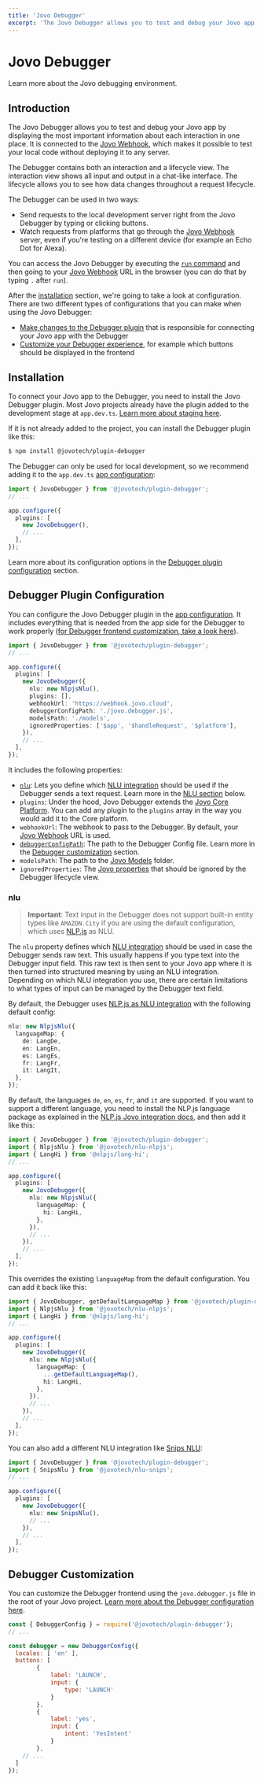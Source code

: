 ```yaml
---
title: 'Jovo Debugger'
excerpt: 'The Jovo Debugger allows you to test and debug your Jovo app by displaying the most important information about each interaction in one place.'
---
```


# Jovo Debugger

Learn more about the Jovo debugging environment.

## Introduction

The Jovo Debugger allows you to test and debug your Jovo app by displaying the most important information about each interaction in one place. It is connected to the [Jovo Webhook](https://www.jovo.tech/docs/webhook), which makes it possible to test your local code without deploying it to any server.

The Debugger contains both an interaction and a lifecycle view. The interaction view shows all input and output in a chat-like interface. The lifecycle allows you to see how data changes throughout a request lifecycle.

The Debugger can be used in two ways:

- Send requests to the local development server right from the Jovo Debugger by typing or clicking buttons.
- Watch requests from platforms that go through the [Jovo Webhook](https://www.jovo.tech/docs/webhook) server, even if you're testing on a different device (for example an Echo Dot for Alexa).

You can access the Jovo Debugger by executing the [`run` command](https://www.jovo.tech/docs/run-command) and then going to your [Jovo Webhook](https://www.jovo.tech/docs/webhook) URL in the browser (you can do that by typing `.` after `run`).

After the [installation](#installation) section, we're going to take a look at configuration. There are two different types of configurations that you can make when using the Jovo Debugger:

- [Make changes to the Debugger plugin](#debugger-plugin-configuration) that is responsible for connecting your Jovo app with the Debugger
- [Customize your Debugger experience](#debugger-customization), for example which buttons should be displayed in the frontend

## Installation

To connect your Jovo app to the Debugger, you need to install the Jovo Debugger plugin. Most Jovo projects already have the plugin added to the development stage at `app.dev.ts`. [Learn more about staging here](https://www.jovo.tech/docs/staging).

If it is not already added to the project, you can install the Debugger plugin like this:

```sh
$ npm install @jovotech/plugin-debugger
```

The Debugger can only be used for local development, so we recommend adding it to the `app.dev.ts` [app configuration](https://www.jovo.tech/docs/app-config):

```typescript
import { JovoDebugger } from '@jovotech/plugin-debugger';
// ...

app.configure({
  plugins: [
    new JovoDebugger(),
    // ...
  ],
});
```

Learn more about its configuration options in the [Debugger plugin configuration](#debugger-plugin-configuration) section.

## Debugger Plugin Configuration

You can configure the Jovo Debugger plugin in the [app configuration](https://www.jovo.tech/docs/app-config). It includes everything that is needed from the app side for the Debugger to work properly ([for Debugger frontend customization, take a look here](#debugger-customization)).

```typescript
import { JovoDebugger } from '@jovotech/plugin-debugger';
// ...

app.configure({
  plugins: [
    new JovoDebugger({
      nlu: new NlpjsNlu(),
      plugins: [],
      webhookUrl: 'https://webhook.jovo.cloud',
      debuggerConfigPath: './jovo.debugger.js',
      modelsPath: './models',
      ignoredProperties: ['$app', '$handleRequest', '$platform'],
    }),
    // ...
  ],
});
```

It includes the following properties:

- [`nlu`](#nlu): Lets you define which [NLU integration](https://www.jovo.tech/docs/nlu) should be used if the Debugger sends a text request. Learn more in the [NLU section](#nlu) below.
- `plugins`: Under the hood, Jovo Debugger extends the [Jovo Core Platform](https://www.jovo.tech/marketplace/platform-core). You can add any plugin to the `plugins` array in the way you would add it to the Core platform.
- `webhookUrl`: The webhook to pass to the Debugger. By default, your [Jovo Webhook](https://www.jovo.tech/docs/webhook) URL is used.
- [`debuggerConfigPath`](#debugger-customization): The path to the Debugger Config file. Learn more in the [Debugger customization](#debugger-customization) section.
- `modelsPath`: The path to the [Jovo Models](https://www.jovo.tech/docs/models) folder.
- `ignoredProperties`: The [Jovo properties](https://www.jovo.tech/docs/jovo-properties) that should be ignored by the Debugger lifecycle view.

### nlu

> **Important**: Text input in the Debugger does not support built-in entity types like `AMAZON.City` if you are using the default configuration, which uses [NLP.js](https://www.jovo.tech/marketplace/nlu-nlpjs) as NLU.

The `nlu` property defines which [NLU integration](https://www.jovo.tech/docs/nlu) should be used in case the Debugger sends raw text. This usually happens if you type text into the Debugger input field. This raw text is then sent to your Jovo app where it is then turned into structured meaning by using an NLU integration. Depending on which NLU integration you use, there are certain limitations to what types of input can be managed by the Debugger text field.

By default, the Debugger uses [NLP.js as NLU integration](https://www.jovo.tech/marketplace/nlu-nlpjs) with the following default config:

```typescript
nlu: new NlpjsNlu({
  languageMap: {
    de: LangDe,
    en: LangEn,
    es: LangEs,
    fr: LangFr,
    it: LangIt,
  },
});
```

By default, the languages `de`, `en`, `es`, `fr`, and `it` are supported. If you want to support a different language, you need to install the NLP.js language package as explained in the [NLP.js Jovo integration docs](https://www.jovo.tech/marketplace/nlu-nlpjs#language-configuration), and then add it like this:

```typescript
import { JovoDebugger } from '@jovotech/plugin-debugger';
import { NlpjsNlu } from '@jovotech/nlu-nlpjs';
import { LangHi } from '@nlpjs/lang-hi';
// ...

app.configure({
  plugins: [
    new JovoDebugger({
      nlu: new NlpjsNlu({
        languageMap: {
          hi: LangHi,
        },
      }),
      // ...
    }),
    // ...
  ],
});
```

This overrides the existing `languageMap` from the default configuration. You can add it back like this:

```typescript
import { JovoDebugger, getDefaultLanguageMap } from '@jovotech/plugin-debugger';
import { NlpjsNlu } from '@jovotech/nlu-nlpjs';
import { LangHi } from '@nlpjs/lang-hi';
// ...

app.configure({
  plugins: [
    new JovoDebugger({
      nlu: new NlpjsNlu({
        languageMap: {
          ...getDefaultLanguageMap(),
          hi: LangHi,
        },
      }),
      // ...
    }),
    // ...
  ],
});
```

You can also add a different NLU integration like [Snips NLU](https://www.jovo.tech/marketplace/nlu-snips):

```typescript
import { JovoDebugger } from '@jovotech/plugin-debugger';
import { SnipsNlu } from '@jovotech/nlu-snips';
// ...

app.configure({
  plugins: [
    new JovoDebugger({
      nlu: new SnipsNlu(),
      // ...
    }),
    // ...
  ],
});
```

## Debugger Customization

You can customize the Debugger frontend using the `jovo.debugger.js` file in the root of your Jovo project. [Learn more about the Debugger configuration here](https://www.jovo.tech/docs/debugger-config).

```js
const { DebuggerConfig } = require('@jovotech/plugin-debugger');
// ...

const debugger = new DebuggerConfig({
  locales: [ 'en' ],
  buttons: [
		{
			label: 'LAUNCH',
			input: {
				type: 'LAUNCH'
			}
		},
		{
			label: 'yes',
			input: {
				intent: 'YesIntent'
			}
		},
    // ...
  ]
});
```
